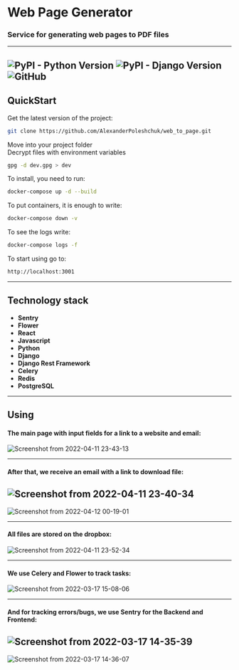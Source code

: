 # Web Page Generator
### Service for generating web pages to PDF files

---
![PyPI - Python Version](https://img.shields.io/pypi/pyversions/django)
![PyPI - Django Version](https://img.shields.io/pypi/djversions/djangorestframework)
![GitHub](https://img.shields.io/github/license/AlexanderPoleshchuk/web_to_page)
---

## QuickStart
Get the latest version of the project:
```bash
git clone https://github.com/AlexanderPoleshchuk/web_to_page.git
```
Move into your project folder \
Decrypt files with environment variables
```bash
gpg -d dev.gpg > dev
```
To install, you need to run:
```bash
docker-compose up -d --build
```

To put containers, it is enough to write:
```bash
docker-compose down -v
```

To see the logs write:
```bash
docker-compose logs -f
```

To start using go to:
```bash
http://localhost:3001
```
---
## Technology stack

- **Sentry**
- **Flower**
- **React**
- **Javascript**
- **Python**
- **Django**
- **Django Rest Framework**
- **Celery**
- **Redis**
- **PostgreSQL**
---

## Using 

#### The main page with input fields for a link to a website and email:
![Screenshot from 2022-04-11 23-43-13](https://user-images.githubusercontent.com/53741871/162834886-b1c7b2f3-fdca-4e99-978e-f3d5694dd829.png)

---
#### After that, we receive an email with a link to download file:
![Screenshot from 2022-04-11 23-40-34](https://user-images.githubusercontent.com/53741871/162834905-3a5e313e-895f-45c2-abdb-c4f1077a4a6b.png)
---
![Screenshot from 2022-04-12 00-19-01](https://user-images.githubusercontent.com/53741871/162835203-fb7a3233-cd70-44c9-a45b-ed4e32948a99.png)

---
#### All files are stored on the dropbox:
![Screenshot from 2022-04-11 23-52-34](https://user-images.githubusercontent.com/53741871/162834919-16a2871f-bd03-4df2-ae0e-54e62d617b6d.png)


---
#### We use Celery and Flower to track tasks:
![Screenshot from 2022-03-17 15-08-06](https://user-images.githubusercontent.com/53741871/162834958-d9804108-97a4-40d3-949f-00d712ca0874.png)

---
#### And for tracking errors/bugs, we use Sentry for the Backend and Frontend:
![Screenshot from 2022-03-17 14-35-39](https://user-images.githubusercontent.com/53741871/162834998-d2215bb1-6218-4e79-9afa-46f0292ad64a.png)
---
![Screenshot from 2022-03-17 14-36-07](https://user-images.githubusercontent.com/53741871/162835023-ec15161b-4314-47b3-8633-0973e97578ea.png)
